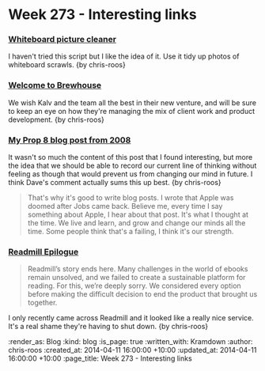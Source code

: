 Week 273 - Interesting links
============================

### [Whiteboard picture cleaner](https://gist.github.com/lelandbatey/8677901)

I haven't tried this script but I like the idea of it. Use it tidy up photos of whiteboard scrawls. {by chris-roos}


### [Welcome to Brewhouse](http://brewhouse.io/2014/04/04/welcome-to-brewhouse.html)

We wish Kalv and the team all the best in their new venture, and will be sure to keep an eye on how they're managing the mix of client work and product development. {by chris-roos}


### [My Prop 8 blog post from 2008](http://scripting.com/2014/04/05/myProp8BlogPostFrom2008.html)

It wasn't so much the content of this post that I found interesting, but more the idea that we should be able to record our current line of thinking without feeling as though that would prevent us from changing our mind in future. I think Dave's comment actually sums this up best.  {by chris-roos}

> That's why it's good to write blog posts. I wrote that Apple was doomed after Jobs came back. Believe me, every time I say something about Apple, I hear about that post. It's what I thought at the time. We live and learn, and grow and change our minds all the time. Some people think that's a failing, I think it's our strength.


### [Readmill Epilogue](https://readmill.com/epilogue)

> Readmill’s story ends here. Many challenges in the world of ebooks remain unsolved, and we failed to create a sustainable platform for reading. For this, we’re deeply sorry. We considered every option before making the difficult decision to end the product that brought us together.

I only recently came across Readmill and it looked like a really nice service. It's a real shame they're having to shut down. {by chris-roos}


:render_as: Blog
:kind: blog
:is_page: true
:written_with: Kramdown
:author: chris-roos
:created_at: 2014-04-11 16:00:00 +10:00
:updated_at: 2014-04-11 16:00:00 +10:00
:page_title: Week 273 - Interesting links
